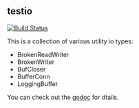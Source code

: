 ## testio

[![Build Status](https://travis-ci.org/kisom/testio.svg?branch=master)](https://travis-ci.org/kisom/testio)

This is a collection of various utility io types:

* BrokenReadWriter
* BrokenWriter
* BufCloser
* BufferConn
* LoggingBuffer

You can check out the
[godoc](https://godoc.org/github.com/kisom/testio) for dtails.
